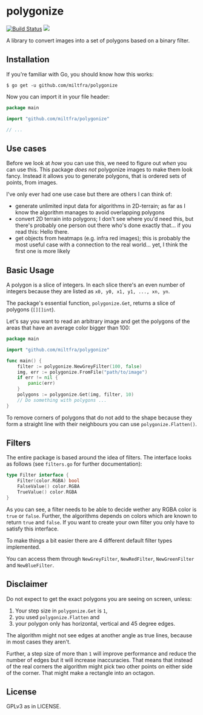 # polygonize

[![Build Status](https://travis-ci.org/MiltFra/polygonize.svg?branch=master)](https://travis-ci.org/MiltFra/polygonize) <a href="https://codeclimate.com/github/MiltFra/polygonize/maintainability"><img src="https://api.codeclimate.com/v1/badges/b5e87322cfd976be47c5/maintainability" /></a>

A library to convert images into a set of polygons based on a binary filter.

## Installation

If you're familiar with Go, you should know how this works:
```
$ go get -u github.com/miltfra/polygonize
```

Now you can import it in your file header:
```go
package main

import "github.com/miltfra/polygonize"

// ...
```

## Use cases

Before we look at *how* you can use this, we need to figure out *when* you can use this. This package *does not* polygonize images to make them look fancy. Instead it allows you to generate polygons, that is ordered sets of points, from images.

I've only ever had one use case but there are others I can think of:

- generate unlimited input data for algorithms in 2D-terrain; as far as I know the algorithm manages to avoid overlapping polygons
- convert 2D terrain into polygons; I don't see where you'd need this, but there's probably one person out there who's done exactly that... if you read this: Hello there.
- get objects from heatmaps (e.g. infra red images); this is probably the most useful case with a connection to the real world... yet, I think the first one is more likely

## Basic Usage

A polygon is a slice of integers. In each slice there's an even number of integers because they are listed as `x0, y0, x1, y1, ..., xn, yn`.

The package's essential function, `polygonize.Get`, returns a slice of polygons (`[][]int`).

Let's say you want to read an arbitrary image and get the polygons of the areas that have an average color bigger than 100:

```go
package main

import "github.com/miltfra/polygonize"

func main() {
    filter := polygonize.NewGreyFilter(100, false)
    img, err := polygonize.FromFile("path/to/image")
    if err != nil {
        panic(err)
    }
    polygons := polygonize.Get(img, filter, 10)
    // Do something with polygons ...
}
```

To remove corners of polygons that do not add to the shape because they form a
straight line with their neighbours you can use `polygonize.Flatten()`.

## Filters

The entire package is based around the idea of filters. The interface looks as follows (see `filters.go` for further documentation):

```go
type Filter interface {
	Filter(color.RGBA) bool
	FalseValue() color.RGBA
	TrueValue() color.RGBA
}
```

As you can see, a filter needs to be able to decide wether any RGBA color is `true` or `false`. Further, the algorithms depends on colors which are known to return `true` and `false`. If you want to create your own filter you only have to satisfy this interface.

To make things a bit easier there are 4 different default filter types implemented.

You can access them through `NewGreyFilter`, `NewRedFilter`, `NewGreenFilter` and `NewBlueFilter`.

## Disclaimer

Do not expect to get the exact polygons you are seeing on screen, unless:

1. Your step size in `polygonize.Get` is `1`,
2. you used `polygonize.Flatten` and
3. your polygon only has horizontal, vertical and 45 degree edges.

The algorithm might not see edges at another angle as true lines, because in most cases they aren't. 

Further, a step size of more than `1` will improve performance and reduce the number of edges but it will increase inaccuracies. That means that instead of the real corners the algorithm might pick two other points on either side of the corner. That might make a rectangle into an octagon.

## License 

GPLv3 as in LICENSE.
